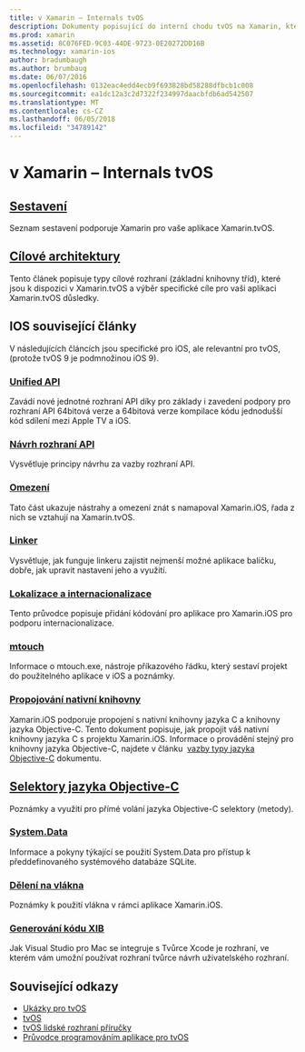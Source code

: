 ```yaml
---
title: v Xamarin – Internals tvOS
description: Dokumenty popisující do interní chodu tvOS na Xamarin, která je založena na Xamarin.iOS. Odkaz obsahu popisuje sestavení, cílové architektury a související s koncepty iOS.
ms.prod: xamarin
ms.assetid: 8C076FED-9C03-44DE-9723-0E20272DD16B
ms.technology: xamarin-ios
author: bradumbaugh
ms.author: brumbaug
ms.date: 06/07/2016
ms.openlocfilehash: 0132eac4edd4ecb9f693828bd58288dfbcb1c008
ms.sourcegitcommit: ea1dc12a3c2d7322f234997daacbfdb6ad542507
ms.translationtype: MT
ms.contentlocale: cs-CZ
ms.lasthandoff: 06/05/2018
ms.locfileid: "34789142"
---
```

# <a name="tvos-in-xamarin--internals"></a>v Xamarin – Internals tvOS 

##  <a name="assembliesiostvosinternalsassembliesmd"></a>[Sestavení](~/ios/tvos/internals/assemblies.md)

Seznam sestavení podporuje Xamarin pro vaše aplikace Xamarin.tvOS.

##  <a name="target-frameworksiostvosinternalsframeworksmd"></a>[Cílové architektury](~/ios/tvos/internals/frameworks.md)

Tento článek popisuje typy cílové rozhraní (základní knihovny tříd), které jsou k dispozici v Xamarin.tvOS a výběr specifické cíle pro vaši aplikaci Xamarin.tvOS důsledky.

## <a name="related-ios-articles"></a>IOS související články

V následujících článcích jsou specifické pro iOS, ale relevantní pro tvOS, (protože tvOS 9 je podmnožinou iOS 9).

###  <a name="unified-apicross-platformmaciosunifiedindexmd"></a>[Unified API](~/cross-platform/macios/unified/index.md)

Zavádí nové jednotné rozhraní API díky pro základy i zavedení podpory pro rozhraní API 64bitová verze a 64bitová verze kompilace kódu jednodušší kód sdílení mezi Apple TV a iOS.  

###  <a name="api-designiosinternalsapi-designindexmd"></a>[Návrh rozhraní API](~/ios/internals/api-design/index.md)

Vysvětluje principy návrhu za vazby rozhraní API.

###  <a name="limitationsiosinternalslimitationsmd"></a>[Omezení](~/ios/internals/limitations.md)

Tato část ukazuje nástrahy a omezení znát s namapoval Xamarin.iOS, řada z nich se vztahují na Xamarin.tvOS.

###  <a name="linkeriosdeploy-testlinkermd"></a>[Linker](~/ios/deploy-test/linker.md)

Vysvětluje, jak funguje linkeru zajistit nejmenší možné aplikace balíčku, dobře, jak upravit nastavení jeho a využití.

###  <a name="localization-and-internationalizationiosapp-fundamentalslocalizationindexmd"></a>[Lokalizace a internacionalizace](~/ios/app-fundamentals/localization/index.md)

Tento průvodce popisuje přidání kódování pro aplikace pro Xamarin.iOS pro podporu internacionalizace.

###  <a name="mtouchiosdeploy-testmtouchmd"></a>[mtouch](~/ios/deploy-test/mtouch.md)

Informace o mtouch.exe, nástroje příkazového řádku, který sestaví projekt do použitelného aplikace v iOS a poznámky.

###  <a name="linking-native-librariesiosplatformnative-interopmd"></a>[Propojování nativní knihovny](~/ios/platform/native-interop.md)

Xamarin.iOS podporuje propojení s nativní knihovny jazyka C a knihovny jazyka Objective-C. Tento dokument popisuje, jak propojit váš nativní knihovny jazyka C s projektu Xamarin.iOS. Informace o provádění stejný pro knihovny jazyka Objective-C, najdete v článku&nbsp; [vazby typy jazyka Objective-C](~/ios/platform/binding-objective-c/index.md)&nbsp;dokumentu.

##  <a name="objective-c-selectorsiosinternalsobjective-c-selectorsmd"></a>[Selektory jazyka Objective-C](~/ios/internals/objective-c-selectors.md)

Poznámky a využití pro přímé volání jazyka Objective-C selektory (metody).

###  <a name="systemdataiosdata-cloudsystemdatamd"></a>[System.Data](~/ios/data-cloud/system.data.md)

Informace a pokyny týkající se použití System.Data pro přístup k předdefinovaného systémového databáze SQLite.

###  <a name="threadingiosapp-fundamentalsthreadingmd"></a>[Dělení na vlákna](~/ios/app-fundamentals/threading.md)

Poznámky k použití vlákna v rámci aplikace Xamarin.iOS.

###  <a name="xib-code-generationiosinternalsxib-code-generationmd"></a>[Generování kódu XIB](~/ios/internals/xib-code-generation.md)

Jak Visual Studio pro Mac se integruje s Tvůrce Xcode je rozhraní, ve kterém vám umožní používat rozhraní tvůrce návrh uživatelského rozhraní.

## <a name="related-links"></a>Související odkazy

- [Ukázky pro tvOS](https://developer.xamarin.com/samples/tvos/all/)
- [tvOS](https://developer.apple.com/tvos/)
- [tvOS lidské rozhraní příručky](https://developer.apple.com/tvos/human-interface-guidelines/)
- [Průvodce programováním aplikace pro tvOS](https://developer.apple.com/library/prerelease/tvos/documentation/General/Conceptual/AppleTV_PG/)
